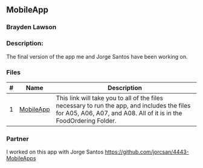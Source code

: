 ## MobileApp
### Brayden Lawson
### Description:

The final version of the app me and Jorge Santos have been working on.  

### Files

|   #   | Name     | Description                      |
| :---: | -------- | -------------------------------- |
|   1   | [MobileApp](https://github.com/jorcsan/4443-MobileApps/tree/main/Assignments/MobileApp) |This link will take you to all of the files necessary to run the app, and includes the files for A05, A06, A07, and A08. All of it is in the FoodOrdering Folder.  |


### Partner
I worked on this app with Jorge Santos https://github.com/jorcsan/4443-MobileApps
 
